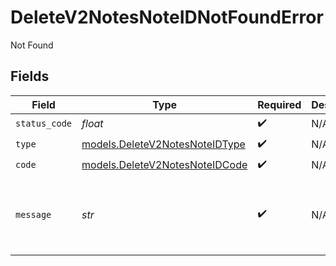 # DeleteV2NotesNoteIDNotFoundError

Not Found


## Fields

| Field                                                                  | Type                                                                   | Required                                                               | Description                                                            | Example                                                                |
| ---------------------------------------------------------------------- | ---------------------------------------------------------------------- | ---------------------------------------------------------------------- | ---------------------------------------------------------------------- | ---------------------------------------------------------------------- |
| `status_code`                                                          | *float*                                                                | :heavy_check_mark:                                                     | N/A                                                                    |                                                                        |
| `type`                                                                 | [models.DeleteV2NotesNoteIDType](../models/deletev2notesnoteidtype.md) | :heavy_check_mark:                                                     | N/A                                                                    |                                                                        |
| `code`                                                                 | [models.DeleteV2NotesNoteIDCode](../models/deletev2notesnoteidcode.md) | :heavy_check_mark:                                                     | N/A                                                                    |                                                                        |
| `message`                                                              | *str*                                                                  | :heavy_check_mark:                                                     | N/A                                                                    | Note with ID "ff3f3bd4-40f4-4f80-8187-cd02385af424" was not found.     |